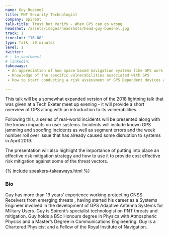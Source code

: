 ```yaml
---
name: Guy Buesnel
title: PNT Security Technologist
company: Spirent
talk-title: Trust but Verify - When GPS can go wrong
headshot: /assets/images/headshots/head-guy-buesnel.jpg
track: 1
timeslot: "16.00"
type: Talk, 30 minutes
level: 1
twitter:
# - tn_southwest 
# linkedin: 
takeaways:
 - An appreciation of how space based navigation systems like GPS work
 - Knowledge of the specific vulnerabilities associated with GPS
 - How to start conducting a risk assessment of GPS Dependent devices and systems

---
```

This talk will be a somewhat expanded version of the 2018 lightning talk that was given at a Tech Exeter meet up evening - it will provide a short overview of GPS along with an introduction to its vulnerabilities.  

Following this, a series of real-world incidents will be presented along with the known impacts on user systems.  Incidents will include known GPS jamming and spoofing incidents as well as segment errors and the week number roll over issue  that has already caused some disruption to systems in April 2019.  

The presentation will also highlight the importance of putting into place an effective risk mitigation strategy and how to use it to provide cost effective risk mitigation against some of the threat vectors.

{% include speakers-takeaways.html %}
<h3>Bio</h3>
Guy has more than 19 years’ experience working protecting GNSS Receivers from emerging threats , having started his career as a Systems Engineer involved in the development of GPS Adaptive Antenna Systems for Military Users.  Guy is Spirent’s specialist technologist on PNT threats and mitigation. Guy holds a BSc Honours degree in Physics with Atmospheric Physics and a Master’s Degree in Communications Engineering.  Guy is a Chartered Physicist and a Fellow of the Royal Institute of Navigation.